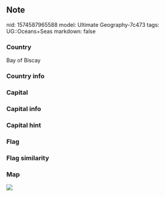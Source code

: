 ## Note
nid: 1574587965588
model: Ultimate Geography-7c473
tags: UG::Oceans+Seas
markdown: false

### Country
Bay of Biscay

### Country info


### Capital


### Capital info


### Capital hint


### Flag


### Flag similarity


### Map
<img src="ug-map-bay_of_biscay.png">

